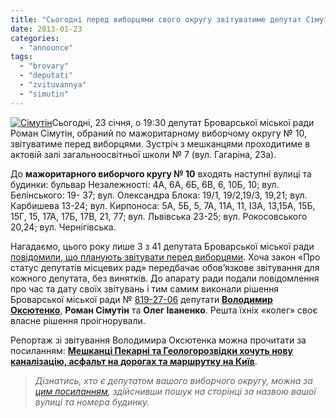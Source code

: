 ```yaml
---
title: "Сьогодні перед виборцями свого округу звітуватиме депутат Сімутін"
date: 2013-01-23
categories: 
  - "announce"
tags: 
  - "brovary"
  - "deputati"
  - "zvituvannya"
  - "simutin"
---
```


[![Сімутін](https://mpz.brovary.org/wp-content/uploads/2013/01/Simutin.jpg)](https://mpz.brovary.org/wp-content/uploads/2013/01/Simutin.jpg)Сьогодні, 23 січня, о 19:30 депутат Броварської міської ради Роман Сімутін, обраний по мажоритарному виборчому округу № 10, звітуватиме перед виборцями. Зустріч з мешканцями проходитиме в актовій залі загальноосвітньої школи № 7 (вул. Гагаріна, 23а).

До **мажоритарного **виборчого** кругу № 10** входять наступні вулиці та будинки: бульвар Незалежності: 4А, 6А, 6Б, 6В, 6, 10Б, 10; вул. Белінського: 19- 37; вул. Олександра Блока: 19/1, 19/2,19/3, 19,21; вул. Карбишева 13-24; вул. Кирпоноса: 5А, 5Б, 5, 7А, 11А, 11, ІЗА, 13,15А, 15Б, 15Г, 15, 17А, 17Б, 17В, 21, 77; вул. Львівська 23-25; вул. Рокосовського 20,24; вул. Чернігівська.

Нагадаємо, цього року лише 3 з 41 депутата Броварської міської ради [повідомили, що планують звітувати перед виборцями](https://mpz.brovary.org/zvituvati-pered-vibortsyami-za-drugiy-rik-roboti-planuye-lishe-3-deputati-miskradi/). Хоча закон «Про статус депутатів місцевих рад» передбачає обов’язкове звітування для кожного депутата, без винятків. До апарату ради подали повідомлення про час та дату своїх звітувань і тим самим виконали рішення Броварської міської ради № [819-27-06](http://docs.pravo-znaty.org.ua/p6418/20.12.2012/819-27-06) депутати [**Володимир Оксютенко**](https://mpz.brovary.org/sogodni-deputat-oksyutenko-zvituvatime-pered-vibortsyami-svogo-okrugu/), **Роман Сімутін** та **Олег Іваненко**. Решта їхніх «колег» своє власне рішення проігнорували.

Репортаж зі звітування Володимира Оксютенка можна прочитати за посиланням: [**Мешканці Пекарні та Геологорозвідки хочуть нову каналізацію, асфальт на дорогах та маршрутку на Київ**](https://mpz.brovary.org/meshkantsi-pekarni-ta-geologorozvidki-hochut-novu-kanalizatsiyu-asfalt-na-dorogah-ta-marshrutku-na-kiyiv/).

> _Дізнатись, хто є депутатом вашого виборчого округу, можна за [цим посиланням](https://mpz.brovary.org/brovarski-deputati-planuyut-vidzvituvati-pered-vibortsyami-na-novorichni-svyata/), здійснивши пошук на сторінці за назвою вашої вулиці та номера будинку._
